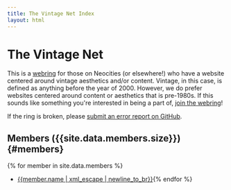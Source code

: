 ```yaml
---
title: The Vintage Net Index
layout: html
---
```

# The Vintage Net
This is a [webring](https://en.wikipedia.org/wiki/Webring) for those on Neocities (or elsewhere!) who have a website centered around vintage aesthetics and/or content. 
Vintage, in this case, is defined as anything before the year of 2000. However, we do prefer websites centered around content or aesthetics that is pre-1980s.
If this sounds like something you're interested in being a part of, [join the webring]({{'join'|relative_url}})!

If the ring is broken, please [submit an error report on GitHub]({{site.github_repo_url}}/issues/new).

## Members ({{site.data.members.size}}) {#members}
{% for member in site.data.members %}
- <a href="{{member.url | xml_escape}}" markdown=0>{{member.name | xml_escape | newline_to_br}}</a>{% endfor %}
